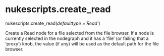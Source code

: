 # nukescripts.create_read
nukescripts.create_read(_defaulttype ='Read'_)

Create a Read node for a file selected from the file browser. If a node is currently selected in the nodegraph and it has a ‘file’ (or failing that a ‘proxy’) knob, the value (if any) will be used as the default path for the file browser.